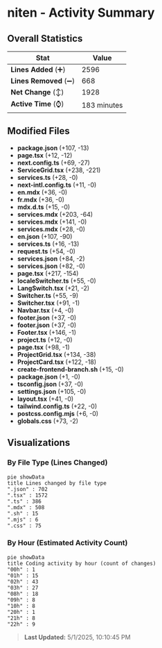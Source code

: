 # niten - Activity Summary 

## Overall Statistics

| Stat                   | Value                                                             |
| ---------------------- | ----------------------------------------------------------------- |
| **Lines Added** (➕)   | 2596                                          |
| **Lines Removed** (➖) | 668                                        |
| **Net Change** (↕)    | 1928                |
| **Active Time** (⌚)   | 183 minutes |


## Modified Files
- **package.json** (+107, -13)
- **page.tsx** (+12, -12)
- **next.config.ts** (+69, -27)
- **ServiceGrid.tsx** (+238, -221)
- **services.ts** (+28, -0)
- **next-intl.config.ts** (+11, -0)
- **en.mdx** (+36, -0)
- **fr.mdx** (+36, -0)
- **mdx.d.ts** (+15, -0)
- **services.mdx** (+203, -64)
- **services.mdx** (+141, -0)
- **services.mdx** (+28, -0)
- **en.json** (+107, -90)
- **services.ts** (+16, -13)
- **request.ts** (+54, -0)
- **services.json** (+84, -2)
- **services.json** (+82, -0)
- **page.tsx** (+217, -154)
- **localeSwitcher.ts** (+55, -0)
- **LangSwitch.tsx** (+21, -2)
- **Switcher.ts** (+55, -9)
- **Switcher.tsx** (+91, -1)
- **Navbar.tsx** (+4, -0)
- **footer.json** (+37, -0)
- **footer.json** (+37, -0)
- **Footer.tsx** (+146, -1)
- **project.ts** (+12, -0)
- **page.tsx** (+98, -1)
- **ProjectGrid.tsx** (+134, -38)
- **ProjectCard.tsx** (+122, -18)
- **create-frontend-branch.sh** (+15, -0)
- **package.json** (+1, -0)
- **tsconfig.json** (+37, -0)
- **settings.json** (+105, -0)
- **layout.tsx** (+41, -0)
- **tailwind.config.ts** (+22, -0)
- **postcss.config.mjs** (+6, -0)
- **globals.css** (+73, -2)

## Visualizations

### By File Type (Lines Changed)

```mermaid
pie showData
title Lines changed by file type
".json" : 702
".tsx" : 1572
".ts" : 386
".mdx" : 508
".sh" : 15
".mjs" : 6
".css" : 75
```

### By Hour (Estimated Activity Count)

```mermaid
pie showData
title Coding activity by hour (count of changes)
"00h" : 1
"01h" : 15
"02h" : 43
"03h" : 27
"08h" : 18
"09h" : 8
"10h" : 8
"20h" : 1
"21h" : 8
"22h" : 9
```


> **Last Updated:** 5/1/2025, 10:10:45 PM